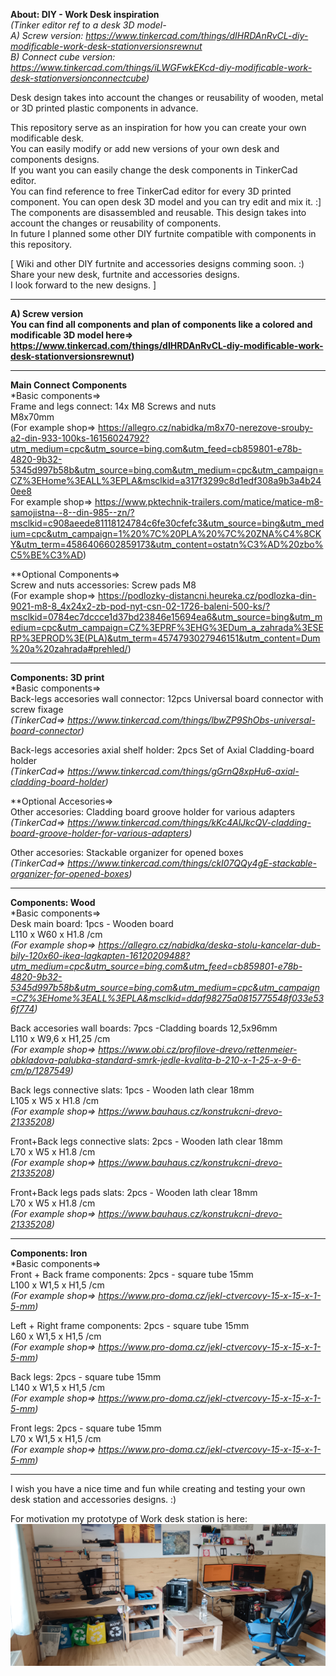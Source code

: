 **About: DIY - Work Desk inspiration**  
*(Tinker editor ref to a desk 3D model-  
A) Screw version: https://www.tinkercad.com/things/dIHRDAnRvCL-diy-modificable-work-desk-stationversionsrewnut*  
*B) Connect cube version: https://www.tinkercad.com/things/iLWGFwkEKcd-diy-modificable-work-desk-stationversionconnectcube)*  

Desk design takes into account the changes or reusability of wooden, metal or 3D printed plastic components in advance.

This repository serve as an inspiration for how you can create your own modificable desk.  
You can easily modify or add new versions of your own desk and components designs.  
If you want you can easily change the desk components in TinkerCad editor.  
You can find reference to free TinkerCad editor for every 3D printed component. You can open desk 3D model and you can try edit and mix it. :]  
The components are disassembled and reusable. This design takes into account the changes or reusability of components.  
In future I planned some other DIY furtnite compatible with components in this repository.

[ Wiki and other DIY furtnite and accessories designs comming soon. :) Share your new desk, furtnite and accessories designs.  
I look forward to the new designs. ]
_____________________________________________________________________________________________________________  

**A) Screw version**  
**You can find all components and plan of components like a colored and modificable 3D model here=>  
https://www.tinkercad.com/things/dIHRDAnRvCL-diy-modificable-work-desk-stationversionsrewnut)**  
_____________________________________________________________________________________________________________  
**Main Connect Components**  
*Basic components=>  
Frame and legs connect: 14x M8 Screws and nuts  
M8x70mm  
(For example shop=> https://allegro.cz/nabidka/m8x70-nerezove-srouby-a2-din-933-100ks-16156024792?utm_medium=cpc&utm_source=bing.com&utm_feed=cb859801-e78b-4820-9b32-5345d997b58b&utm_source=bing.com&utm_medium=cpc&utm_campaign=CZ%3EHome%3EALL%3EPLA&msclkid=a317f3299c8d1edf308a9b3a4b240ee8  
For example shop=> https://www.pktechnik-trailers.com/matice/matice-m8-samojistna--8--din-985--zn/?msclkid=c908aeede81118124784c6fe30cfefc3&utm_source=bing&utm_medium=cpc&utm_campaign=1%20%7C%20PLA%20%7C%20ZNA%C4%8CKY&utm_term=4586406602859173&utm_content=ostatn%C3%AD%20zbo%C5%BE%C3%AD)

**Optional Components=>  
Screw and nuts accessories: Screw pads M8  
(For example shop=> https://podlozky-distancni.heureka.cz/podlozka-din-9021-m8-8_4x24x2-zb-pod-nyt-csn-02-1726-baleni-500-ks/?msclkid=0784ec7dccce1d37bd23846e15694ea6&utm_source=bing&utm_medium=cpc&utm_campaign=CZ%3EPRF%3EHG%3EDum_a_zahrada%3ESERP%3EPROD%3E(PLA)&utm_term=4574793027946151&utm_content=Dum%20a%20zahrada#prehled/)

___________________________________________________________________________________________________________  
**Components: 3D print**  
*Basic components=>  
Back-legs accesories wall connector: 12pcs Universal board connector with screw fixage  
*(TinkerCad=> https://www.tinkercad.com/things/lbwZP9ShObs-universal-board-connector)*  

Back-legs accesories axial shelf holder: 2pcs Set of Axial Cladding-board holder  
*(TinkerCad=> https://www.tinkercad.com/things/gGrnQ8xpHu6-axial-cladding-board-holder)*


**Optional Accesories=>  
Other accesories: Cladding board groove holder for various adapters  
*(TinkerCad=> https://www.tinkercad.com/things/kKc4AlJkcQV-cladding-board-groove-holder-for-various-adapters)*  

Other accesories: Stackable organizer for opened boxes  
*(TinkerCad=> https://www.tinkercad.com/things/ckI07QQy4gE-stackable-organizer-for-opened-boxes)*  
________________________________________________________________________________________________________  
**Components: Wood**  
*Basic components=>  
Desk main board: 1pcs - Wooden board  
L110 x W60 x H1.8 /cm  
*(For example shop=> https://allegro.cz/nabidka/deska-stolu-kancelar-dub-bily-120x60-ikea-lagkapten-16120209488?utm_medium=cpc&utm_source=bing.com&utm_feed=cb859801-e78b-4820-9b32-5345d997b58b&utm_source=bing.com&utm_medium=cpc&utm_campaign=CZ%3EHome%3EALL%3EPLA&msclkid=ddaf98275a0815775548f033e536f774)*

Back accesories wall boards: 7pcs -Cladding boards 12,5x96mm  
L110 x W9,6 x H1,25 /cm  
*(For example shop=> https://www.obi.cz/profilove-drevo/rettenmeier-obkladova-palubka-standard-smrk-jedle-kvalita-b-210-x-1-25-x-9-6-cm/p/1287549)*  

Back legs connective slats: 1pcs - Wooden lath clear 18mm  
L105 x W5 x H1.8 /cm  
*(For example shop=> https://www.bauhaus.cz/konstrukcni-drevo-21335208)*  

Front+Back legs connective slats: 2pcs - Wooden lath clear 18mm  
L70 x W5 x H1.8 /cm  
*(For example shop=> https://www.bauhaus.cz/konstrukcni-drevo-21335208)*  

Front+Back legs pads slats: 2pcs - Wooden lath clear 18mm  
L70 x W5 x H1.8 /cm  
*(For example shop=> https://www.bauhaus.cz/konstrukcni-drevo-21335208)*  
____________________________________________________________________________________  
**Components: Iron**  
*Basic components=>  
Front + Back frame components: 2pcs - square tube 15mm  
L100 x W1,5 x H1,5 /cm  
*(For example shop=> https://www.pro-doma.cz/jekl-ctvercovy-15-x-15-x-1-5-mm)*

Left + Right frame components: 2pcs - square tube 15mm  
L60 x W1,5 x H1,5 /cm  
*(For example shop=> https://www.pro-doma.cz/jekl-ctvercovy-15-x-15-x-1-5-mm)*

Back legs: 2pcs - square tube 15mm  
L140 x W1,5 x H1,5 /cm  
*(For example shop=> https://www.pro-doma.cz/jekl-ctvercovy-15-x-15-x-1-5-mm)*

Front legs: 2pcs - square tube 15mm  
L70 x W1,5 x H1,5 /cm  
*(For example shop=> https://www.pro-doma.cz/jekl-ctvercovy-15-x-15-x-1-5-mm)*
___________________________________________________________________________________  


I wish you have a nice time and fun while creating and testing your own desk station and accessories designs. :)

For motivation my prototype of Work desk station is here:
![Můj obrázek](https://github.com/SHAGGYatrixCHYTROlink/DIY-work-desk/blob/DIY---Modificable-Work-Desk-Station(version%3Dsrew%26nut)/IMG_20250504_143800.jpg)

